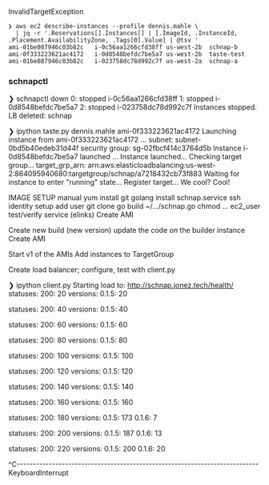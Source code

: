 InvalidTargetException

```
❯ aws ec2 describe-instances --profile dennis.mahle \
  | jq -r '.Reservations[].Instances[] | [.ImageId, .InstanceId, .Placement.AvailabilityZone, .Tags[0].Value] | @tsv '
ami-01be087946c03b82c	i-0c56aa1266cfd38ff	us-west-2b	schnap-b
ami-0f333223621ac4172	i-0d8548befdc7be5a7	us-west-2b	taste-test
ami-01be087946c03b82c	i-023758dc78d992c7f	us-west-2a	schnap-a
```

### schnapctl
❯ schnapctl down
0: stopped i-0c56aa1266cfd38ff
1: stopped i-0d8548befdc7be5a7
2: stopped i-023758dc78d992c7f
Instances stopped.
LB deleted: schnap

❯ ipython taste.py dennis.mahle ami-0f333223621ac4172
Launching instance from ami-0f333223621ac4172 ...
subnet: subnet-0bd5b40edeb31d44f
security group: sg-02fbcf414c3764d5b
Instance i-0d8548befdc7be5a7 launched ...
Instance launched...
Checking target group...
target_grp_arn: arn:aws:elasticloadbalancing:us-west-2:864095940680:targetgroup/schnap/a7218432cb73f883
Waiting for instance to enter "running" state...
Register target...
We cool? Cool!

IMAGE SETUP
manual
yum install git golang
install schnap.service
ssh identity setup
add user
git clone <ssh-link>
go build ~/.../schnap.go
chmod ... ec2_user
test/verify service (elinks)
Create AMI

Create new build (new version) update the code on the builder instance
Create AMI

Start v1 of the AMIs 
Add instances to TargetGroup

Create load balancer; configure, test with client.py

❯ ipython client.py
Starting load to: http://schnap.jonez.tech/health/
statuses:
 200: 20
versions:
 0.1.5: 20

statuses:
 200: 40
versions:
 0.1.5: 40

statuses:
 200: 60
versions:
 0.1.5: 60

statuses:
 200: 80
versions:
 0.1.5: 80

statuses:
 200: 100
versions:
 0.1.5: 100

statuses:
 200: 120
versions:
 0.1.5: 120

statuses:
 200: 140
versions:
 0.1.5: 140

statuses:
 200: 160
versions:
 0.1.5: 160

statuses:
 200: 180
versions:
 0.1.5: 173 0.1.6: 7

statuses:
 200: 200
versions:
 0.1.5: 187 0.1.6: 13

statuses:
 200: 220
versions:
 0.1.5: 200 0.1.6: 20

^C---------------------------------------------------------------------------
KeyboardInterrupt